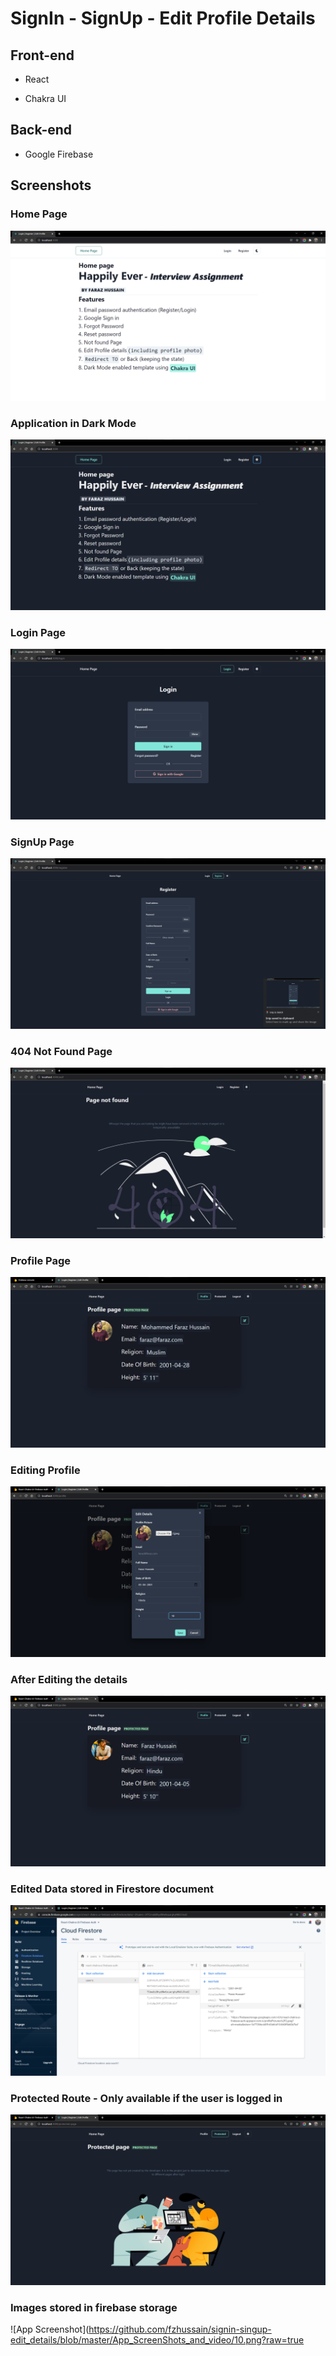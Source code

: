 
# SignIn - SignUp - Edit Profile Details





## Front-end

- React

- Chakra UI



## Back-end

- Google Firebase

## Screenshots

### Home Page

![App Screenshot](https://github.com/fzhussain/signin-singup-edit_details/blob/master/App_ScreenShots_and_video/1.png?raw=true)

### Application in Dark Mode

![App Screenshot](https://github.com/fzhussain/signin-singup-edit_details/blob/master/App_ScreenShots_and_video/2.png?raw=true)

### Login Page
![App Screenshot](https://github.com/fzhussain/signin-singup-edit_details/blob/master/App_ScreenShots_and_video/3.png?raw=true)

### SignUp Page
![App Screenshot](https://github.com/fzhussain/signin-singup-edit_details/blob/master/App_ScreenShots_and_video/4.png?raw=true)

### 404 Not Found Page
![App Screenshot](https://github.com/fzhussain/signin-singup-edit_details/blob/master/App_ScreenShots_and_video/5.png?raw=true)

### Profile Page
![App Screenshot](https://github.com/fzhussain/signin-singup-edit_details/blob/master/App_ScreenShots_and_video/6.png?raw=true)

### Editing Profile
![App Screenshot](https://github.com/fzhussain/signin-singup-edit_details/blob/master/App_ScreenShots_and_video/7.png?raw=true)

### After Editing the details
![App Screenshot](https://github.com/fzhussain/signin-singup-edit_details/blob/master/App_ScreenShots_and_video/8.png?raw=true)

### Edited Data stored in Firestore document
![App Screenshot](https://github.com/fzhussain/signin-singup-edit_details/blob/master/App_ScreenShots_and_video/8.1.png?raw=true)

### Protected Route - Only available if the user is logged in
![App Screenshot](https://github.com/fzhussain/signin-singup-edit_details/blob/master/App_ScreenShots_and_video/9.png?raw=true)

### Images stored in firebase storage
![App Screenshot](https://github.com/fzhussain/signin-singup-edit_details/blob/master/App_ScreenShots_and_video/10.png?raw=true
